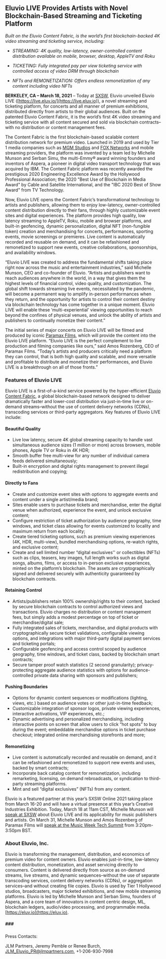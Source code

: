 ## Eluvio LIVE Provides Artists with Novel Blockchain-Based Streaming and Ticketing Platform  

*Built on the Eluvio Content Fabric, is the world’s first blockchain-backed 4K video streaming and ticketing service, including:*

-   *STREAMING: 4K quality, low-latency, owner-controlled content
    distribution available on mobile, browser, desktop, AppleTV and Roku*

-   *TICKETING: Fully integrated pay per view ticketing service with
    controlled access of video DRM through blockchain*

-   *NFTs and REMONETIZATION: Offers endless remonetization of any
    content including video NFTs*

**BERKELEY, CA – March 18, 2021** – Today at
[SXSW](https://www.sxsw.com),
Eluvio unveiled Eluvio LIVE
([https://live.eluv.io/](https://live.eluv.io)),
a novel streaming and ticketing platform, for concerts and all manner of
premium exhibitions, distributed directly from artists to their global
audiences. Built on the patented Eluvio Content Fabric, it is the
world’s first 4K video streaming and ticketing service with all content
secured and sold via blockchain contracts– with no distribution or
content management fees.  

The Content Fabric is the first blockchain-based scalable content
distribution network for premium video. Launched in 2019 and used by
Tier 1 media companies such as [MGM
Studios](www.prnewswire.com) and
[FOX
Networks](https://www.mesaonline.org/2020/05/14/eluvio-a-new-age-of-video-distribution) and
mobile streaming providers, the platform was invented by a team led by
Michelle Munson and Serban Simu, the multi-Emmy® award winning founders
and inventors of Aspera, a pioneer in digital video transport technology
that was acquired by IBM. The Content Fabric platform was recently
awarded the prestigious 2020 Engineering Excellence Award by the
Hollywood Professional Association; the 2020 "Best Use of Blockchain in
Media Award" by Cable and Satellite International, and the "IBC 2020
Best of Show Award" from TV Technology. 

Now, Eluvio LIVE opens the Content Fabric’s transformational technology
to artists and publishers, allowing them to enjoy low-latency,
owner-controlled content distribution directly to their fans, through
highly customizable event sites and digital experiences. The platform
provides high quality, low latency streaming to AppleTV, Roku, mobile
and browser platforms, and built-in geofencing, dynamic personalization,
digital NFT (non-fungible token) creation and merchandising for
concerts, performances, sporting events, movie screenings or premieres.
Live content is automatically recorded and reusable on demand, and it
can be refashioned and remonetized to support new events, creative
collaborations, sponsorships, and availability windows.

“Eluvio LIVE was created to address the fundamental shifts taking place
right now across the music and entertainment industries,” said Michelle
Munson, CEO and co-founder of Eluvio. “Artists and publishers want to
reach audiences anywhere in the world, in a way that gives them the
highest levels of financial control, video quality, and customization.
The global shift towards streaming live events, necessitated by the
pandemic, will become a permanent way to amplify in-person performances
when they return, and the opportunity for artists to control their
content destiny via blockchain technology has come together in a unique
moment. Eluvio LIVE will enable these ‘multi-experiential’ viewing
opportunities to reach beyond the confines of physical venues, and
unlock the ability of artists and publishers to continually monetize
their content.”

The initial series of major concerts on Eluvio LIVE will be filmed and
produced by iconic [Paramax
Films](http://www.paramaxfilms.com/about.html),
which will provide the content into the Eluvio LIVE platform. “Eluvio
LIVE is the perfect complement to live production and filming companies
like ours,” said Amos Rozenberg, CEO of Paramax Films. “Today’s artists
and producers critically need a platform they can control, that is both
high quality and scalable, and more versatile and profitable to
distribute and monetize their performances, and Eluvio LIVE is a
breakthrough on all of those fronts.”        

 

### Features of Eluvio LIVE

Eluvio LIVE is a first-of-a-kind service powered by the hyper-efficient
[Eluvio Content
Fabric](https://www.eluv.io),
a global blockchain-based network designed to deliver dramatically
faster and lower-cost distribution via just-in-time live or on-demand
streams–without the use of content delivery networks (CDNs), transcoding
services or third-party aggregators. Key features of Eluvio LIVE
include:

#### Beautiful Quality

-   Live low latency, secure 4K global streaming capacity to handle vast
    simultaneous audience sizes (1 million or more) across browsers,
    mobile phones, Apple TV or Roku in 4K HDR;
-   Smooth buffer free multi-view for any number of individual camera
    feeds delivered simultaneously;
-   Built-in encryption and digital rights management to prevent illegal
    redistribution and copying;  

#### Directly to Fans

-   Create and customize event sites with options to aggregate events
    and content under a single artist/media brand;
-   Sites enable users to purchase tickets and merchandise, enter the
    digital venue when authorized, experience the event, and unlock
    exclusive content;
-   Configure restriction of ticket authorization by audience geography,
    time windows, and ticket class allowing for events customized to
    locality and maximum return from each locality;
-   Create tiered ticketing options, such as premium viewing experiences
    (4K, HDR, multi-view), bundled merchandising options, re-watch
    rights, and exclusive content;
-   Create and sell limited number “digital exclusives'' or collectibles
    (NFTs) such as clips, teasers, key images, full length works such as
    digital songs, albums, films, or access to in-person exclusive
    experiences, minted on the platform’s blockchain. The assets are
    cryptographically signed and delivered securely with authenticity
    guaranteed by blockchain contracts.

#### Retaining Control

-   Artists/publishers retain 100% ownership/rights to their content,
    backed by secure blockchain contracts to control authorized views
    and transactions. Eluvio charges no distribution or content
    management fees, but simply adds a modest percentage on top of
    ticket or merchandise/digital sale;
-   Fully integrated sales of tickets, merchandise, and digital products
    with cryptographically secure ticket validations, configurable
    viewing options, and integrations with major third-party digital
    payment services and ticketing portals;
-   Configurable geofencing and access control scoped by audience
    geography, time windows, and ticket class, backed by blockchain
    smart contracts;
-   Secure tamper proof watch statistics (2 second granularity);
    privacy-protecting aggregate audience statistics with options for
    audience-controlled private data sharing with sponsors and
    publishers;

#### Pushing Boundaries

-   Options for dynamic content sequences or modifications (lighting,
    views, etc.) based on audience votes or other just-in-time feedback;
-   Customizable integration of sponsor logos, private viewing
    experiences, interactive activations, VIP experiences, etc.;
-   Dynamic advertising and personalized merchandising, including
    interactive points on screen that allow users to click “hot spots”
    to buy during the event; embeddable merchandise options in ticket
    purchase checkout; integrated online merchandising storefronts and
    more;

#### Remonetizing

-   Live content is automatically recorded and reusable on demand, and
    it can be refashioned and remonetized to support new events and
    uses, backed by smart contracts;
-   Incorporate back catalog content for remonetization, including
    remarketing, licensing, on demand rebroadcasts, or syndication to
    third-party streaming platforms.
-   Mint and sell “digital exclusives” (NFTs) from any content.

Eluvio is a featured partner at this year’s SXSW Online 2021 taking
place from March 16-20 and will have a virtual presence at this year’s
Creative Industries Exhibition. Today, March 18 at 11am CST, Michelle
Munson will [speak at
SXSW](https://online.sxsw.com) about
Eluvio LIVE and its applicability for music publishers and artists. On
March 31, Michelle Munson and Amos Rozenberg of Paramax Films will
[speak at the Music Week Tech
Summit](https://www.musicweektechsummit.com) from
3:20pm-3:50pm BST.

### About Eluvio, Inc.

Eluvio is transforming the management, distribution, and economics of
premium video for content owners. Eluvio enables just-in-time,
low-latency content distribution, monetization, and asset servicing
directly to consumers. Content is delivered directly from source as
on-demand streams, live streams, and dynamic sequences–without the use
of separate transcoding services, content delivery networks (CDNs), or
aggregation services–and without creating file copies. Eluvio is used by
Tier 1 Hollywood studios, broadcasters, major ticketed exhibitions, and
new mobile streaming platforms. Eluvio is led by Michelle Munson and
Serban Simu, founders of Aspera, and a core team of innovators in
content centric design, ML, blockchain ledgers, audio/video processing,
and programmable media.
[https://eluv.io](https://eluv.io).

##### \#\#\#

Press Contacts:

JLM Partners, Jeremy Pemble or Renee Burch,
[JLM\_Eluvio\_PR@jlmpartners.com](mailto:JLM_Eluvio_PR@jlmpartners.com),
+1-206-930-7998
